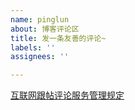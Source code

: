 ```yaml
---
name: pinglun
about: 博客评论区
title: 发一条友善的评论~
labels: ''
assignees: ''

---
```


[互联网跟帖评论服务管理规定](http://www.gov.cn/xinwen/2022-11/16/content_5727349.htm)
